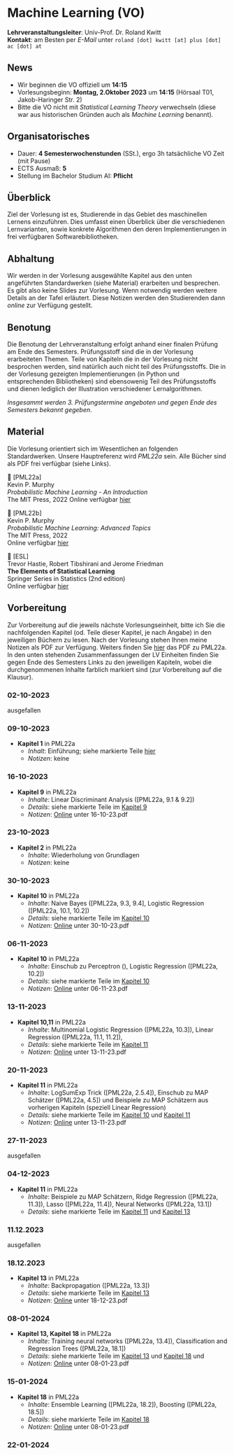# Machine Learning (VO)

**Lehrveranstaltungsleiter**: Univ-Prof. Dr. Roland Kwitt    
**Kontakt**: am Besten per *E-Mail* unter `roland [dot] kwitt [at] plus [dot] ac [dot] at`


## News

- Wir beginnen die VO offiziell um **14:15**
- Vorlesungsbeginn: **Montag, 2.Oktober 2023** um **14:15** (Hörsaal T01, Jakob-Haringer Str. 2)
- Bitte die VO nicht mit *Statistical Learning Theory* verwechseln (diese war aus historischen Gründen auch als *Machine Learning* benannt).

## Organisatorisches

- Dauer: **4 Semesterwochenstunden** (SSt.), ergo 3h tatsächliche VO Zeit (mit Pause)
- ECTS Ausmaß: **5**
- Stellung im Bachelor Studium AI: **Pflicht**

## Überblick

Ziel der Vorlesung ist es, Studierende in das Gebiet des maschinellen Lernens einzuführen. Dies umfasst einen Überblick über die verschiedenen Lernvarianten, sowie konkrete Algorithmen den deren Implementierungen in frei verfügbaren Softwarebibliotheken.

## Abhaltung

Wir werden in der Vorlesung ausgewählte Kapitel aus den unten angeführten 
Standardwerken (siehe Material) erarbeiten und besprechen. Es gibt also keine Slides zur Vorlesung. Wenn notwendig werden weitere Details an der Tafel erläutert. Diese Notizen werden den Studierenden dann *online* zur Verfügung gestellt. 

## Benotung

Die Benotung der Lehrveranstaltung erfolgt anhand einer finalen Prüfung am Ende des Semesters. Prüfungsstoff sind die in der Vorlesung erarbeiteten 
Themen. Teile von Kapiteln die in der Vorlesung nicht besprochen werden, sind natürlich auch nicht teil des Prüfungsstoffs. Die in der Vorlesung gezeigten Implementierungen (in Python und entsprechenden Bibliotheken) sind ebensowenig Teil des Prüfungsstoffs und dienen lediglich der Illustration verschiedener Lernalgorithmen.  

*Insgesammt werden 3. Prüfungstermine angeboten und gegen Ende des Semesters bekannt gegeben*.

## Material

Die Vorlesung orientiert sich im Wesentlichen an folgenden Standardwerken. Unsere Hauptreferenz wird *PML22a* sein. Alle Bücher sind als PDF frei verfügbar (siehe Links).

&#128216; [PML22a]    
Kevin P. Murphy     
*Probabilistic Machine Learning - An Introduction*     
The MIT Press, 2022 
Online verfügbar [hier](https://probml.github.io/pml-book/book1.html)

&#128216; [PML22b]    
Kevin P. Murphy     
*Probabilistic Machine Learning: Advanced Topics*     
The MIT Press, 2022        
Online verfügbar [hier](https://probml.github.io/pml-book/book2.html)

&#128216; [ESL]    
Trevor Hastie, Robert Tibshirani and Jerome Friedman     
**The Elements of Statistical Learning**    
Springer Series in Statistics (2nd edition)    
Online verfügbar [hier](https://hastie.su.domains/Papers/ESLII.pdf)

## Vorbereitung

Zur Vorbereitung auf die jeweils nächste Vorlesungseinheit, bitte ich Sie 
die nachfolgenden Kapitel (od. Teile dieser Kapitel, je nach Angabe) in den jeweiligen Büchern zu lesen. Nach der Vorlesung stehen Ihnen meine Notizen als PDF zur Verfügung. 
Weiters finden Sie [hier](https://drive.google.com/file/d/1Xj_4w2fgzvKFLAFQ7IkdoJQwkhe7Ocyz/view?usp=drive_link) das PDF zu PML22a. In den unten stehenden Zusammenfassungen der LV Einheiten finden Sie gegen Ende des Semesters Links zu den jeweiligen Kapiteln, wobei die durchgenommenen Inhalte farblich markiert sind (zur Vorbereitung auf die Klausur).

### 02-10-2023

ausgefallen

### 09-10-2023
- **Kapitel 1** in PML22a     
    - *Inhalt*: Einführung; siehe markierte Teile [hier]()
    - *Notizen*: keine

### 16-10-2023
- **Kapitel 9** in PML22a     
    - *Inhalte*: Linear Discriminant Analysis ([PML22a, 9.1 & 9.2])     
    - *Details*: siehe markierte Teile im [Kapitel 9]()
    - *Notizen*: [Online](https://drive.google.com/drive/folders/15svjMaN2Jx8Qer4yTKVOA6PZWTDiAmUQ?usp=sharing) unter 16-10-23.pdf

### 23-10-2023
- **Kapitel 2** in PML22a     
    - *Inhalte*: Wiederholung von Grundlagen
    - *Notizen*: keine

### 30-10-2023
- **Kapitel 10** in PML22a     
    - *Inhalte*: Naive Bayes ([PML22a, 9.3, 9.4], Logistic Regression ([PML22a, 10.1, 10.2])
    - *Details*: siehe markierte Teile im [Kapitel 10]() 
    - *Notizen*: [Online](https://drive.google.com/drive/folders/15svjMaN2Jx8Qer4yTKVOA6PZWTDiAmUQ?usp=sharing) unter 30-10-23.pdf

### 06-11-2023
- **Kapitel 10** in PML22a     
    - *Inhalte*: Einschub zu Perceptron (), Logistic Regression ([PML22a, 10.2]) 
    - *Details*: siehe markierte Teile im [Kapitel 10]() 
    - *Notizen*: [Online](https://drive.google.com/drive/folders/15svjMaN2Jx8Qer4yTKVOA6PZWTDiAmUQ?usp=sharing) unter 06-11-23.pdf

### 13-11-2023
- **Kapitel 10,11** in PML22a     
    - *Inhalte*: Multinomial Logistic Regression ([PML22a, 10.3]), Linear Regression ([PML22a, 11.1, 11.2]),
    - *Details*: siehe markierte Teile im [Kapitel 11]()
    - *Notizen*: [Online](https://drive.google.com/drive/folders/15svjMaN2Jx8Qer4yTKVOA6PZWTDiAmUQ?usp=sharing) unter 13-11-23.pdf

### 20-11-2023	
- **Kapitel 11** in	PML22a
    - *Inhalte*:  LogSumExp Trick ([PML22a, 2.5.4]), Einschub zu MAP Schätzer ([PML22a, 4.5]) und Beispiele zu MAP Schätzern aus vorherigen Kapiteln (speziell Linear Regression)
    - *Details*: siehe markierte Teile im [Kapitel 10]() und [Kapitel 11]()
    - *Notizen*: [Online](https://drive.google.com/drive/folders/15svjMaN2Jx8Qer4yTKVOA6PZWTDiAmUQ?usp=sharing) unter 13-11-23.pdf 

### 27-11-2023	

ausgefallen

### 04-12-2023
- **Kapitel 11** in	PML22a
    - *Inhalte*:  Beispiele zu MAP Schätzern, Ridge Regression ([PML22a, 11.3]), Lasso ([PML22a, 11.4]), Neural Networks ([PML22a, 13.1])
    - *Details*: siehe markierte Teile im [Kapitel 11]() und [Kapitel 13]()

### 11.12.2023
ausgefallen

### 18.12.2023

- **Kapitel 13** in	PML22a
    - *Inhalte*: Backpropagation ([PML22a, 13.3])
    - *Details*: siehe markierte Teile im [Kapitel 13]() 
    - *Notizen*: [Online](https://drive.google.com/drive/folders/15svjMaN2Jx8Qer4yTKVOA6PZWTDiAmUQ?usp=sharing) unter 18-12-23.pdf 

### 08-01-2024

- **Kapitel 13, Kapitel 18** in	PML22a
    - *Inhalte*:  Training neural networks ([PML22a, 13.4]), Classification and Regression Trees ([PML22a, 18.1])
    - *Details*: siehe markierte Teile im [Kapitel 13]() und [Kapitel 18]() und  
    - *Notizen*: [Online](https://drive.google.com/drive/folders/15svjMaN2Jx8Qer4yTKVOA6PZWTDiAmUQ?usp=sharing) unter 08-01-23.pdf 

### 15-01-2024

- **Kapitel 18** in	PML22a
    - *Inhalte*: Ensemble Learning ([PML22a, 18.2]), Boosting ([PML22a, 18.5]) 
    - *Details*: siehe markierte Teile im [Kapitel 18]() 
    - *Notizen*: [Online](https://drive.google.com/drive/folders/15svjMaN2Jx8Qer4yTKVOA6PZWTDiAmUQ?usp=sharing) unter 08-01-23.pdf 


### 22-01-2024
